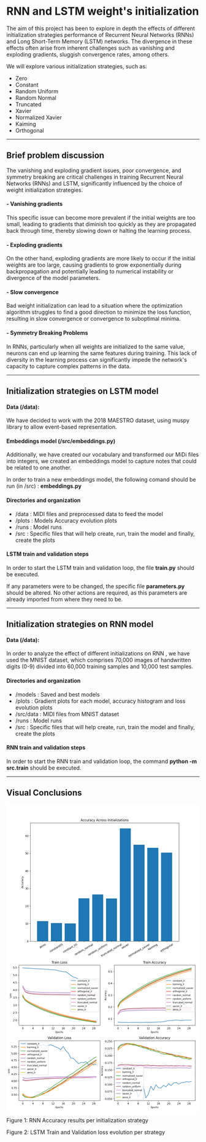 # RNN and LSTM weight's initialization

The aim of this project has been to explore in depth the effects of different initialization strategies performance of Recurrent Neural Networks (RNNs) and Long Short-Term Memory (LSTM) networks. The divergence in these effects often arise from inherent challenges such as vanishing and exploding gradients, sluggish convergence rates, among others. 

We will explore various initialization strategies, such as:
- Zero
- Constant
- Random Uniform
- Random Normal
- Truncated
- Xavier
- Normalized Xavier
- Kaiming
- Orthogonal 

<hr>

## Brief problem discussion

The vanishing and exploding gradient issues, poor convergence, and symmetry breaking are critical challenges in training Recurrent Neural Networks (RNNs) and LSTM, significantly influenced by the choice of weight initialization strategies.

#### - Vanishing gradients

This specific issue can become more prevalent if the initial weights are too small, leading to gradients that diminish too quickly as they are propagated back through time, thereby slowing down or halting the learning process.

#### - Exploding gradients

On the other hand, exploding gradients are more likely to occur if the initial weights are too large, causing gradients to grow exponentially during backpropagation and potentially leading to numerical instability or divergence of the model parameters.

#### - Slow convergence
    
Bad weight initialization can lead to a situation where the optimization algorithm struggles to find a good direction to minimize the loss function, resulting in slow convergence or convergence to suboptimal minima.

#### - Symmetry Breaking Problems
    
In RNNs, particularly when all weights are initialized to the same value, neurons can end up learning the same features during training. This lack of diversity in the learning process can significantly impede the network's capacity to capture complex patterns in the data.


<hr>

## Initialization strategies on LSTM model

#### Data (/data):  
We have decided to work with the 2018 MAESTRO dataset, using muspy library to allow event-based representation.

#### Embeddings model (/src/embeddings.py)
Additionally, we have created our vocabulary and transformed our MiDi files into integers, we created an embeddings model to capture notes that could be related to one another. 

In order to train a new embeddings model, the following comand should be run (in /src) : **embeddings.py**

#### Directories and organization
- /data : MIDI files and preprocessed data to feed the model
- /plots : Models Accuracy evolution plots
- /runs : Model runs
- /src : Specific files that will help create, run, train the model and finally, create the plots
  
#### LSTM train and validation steps
In order to start the LSTM train and validation loop, the file **train.py** should be executed.

If any parameters were to be changed, the specific file **parameters.py** should be altered. No other actions are required, as this parameters are already imported from where they need to be.

<hr>

## Initialization strategies on RNN model

#### Data (/data):  
In order to analyze the effect of different initializations on RNN , we have used the MNIST dataset, which comprises 70,000 images of handwritten digits (0-9) divided into 60,000 training samples and 10,000 test samples.

#### Directories and organization
- /models : Saved and best models
- /plots : Gradient plots for each model, accuracy histogram and loss evolution plots 
- /src/data : MIDI files from MNIST dataset
- /runs : Model runs
- /src :  Specific files that will help create, run, train the model and finally, create the plots

#### RNN train and validation steps
In order to start the RNN train and validation loop, the command **python -m src.train** should be executed.

<hr>

## Visual Conclusions

<img src='images/accuracy_histogram.png' width='500' height='400' align="center" alt='RNN Accuracy results per initialization strategy '> <img src='images/LSTM_models2.png' width='500' height='400' align="center" alt='LSTM Train and Validation loss evolution per strategy'>

Figure 1: RNN Accuracy results per initialization strategy

Figure 2: LSTM Train and Validation loss evolution per strategy


